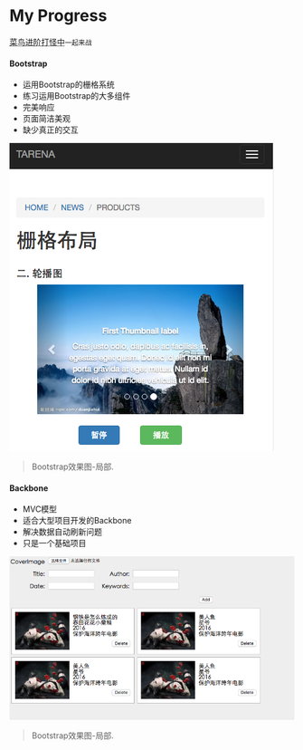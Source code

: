 # My Progress
<abbr title="Hyper Text Markup Language">菜鸟进阶打怪中</abbr>`一起来战`

#### Bootstrap

* 运用Bootstrap的栅格系统
* 练习运用Bootstrap的大多组件
* 完美响应
* 页面简洁美观
* 缺少真正的交互

![](images/bootstrap.png)

> Bootstrap效果图-局部.

#### Backbone

* MVC模型
* 适合大型项目开发的Backbone
* 解决数据自动刷新问题
* 只是一个基础项目

![](images/backbone.png)

> Bootstrap效果图-局部.

